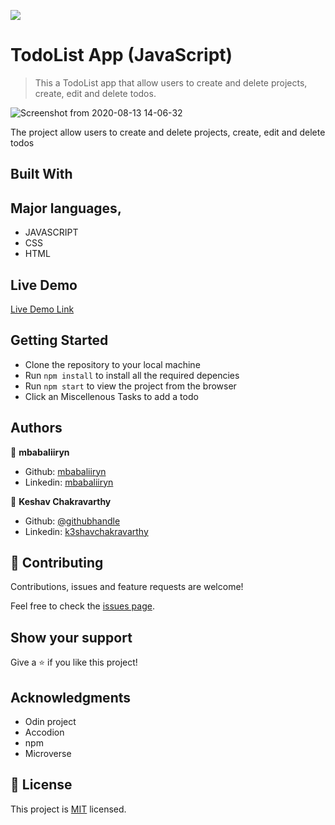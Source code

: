 ![](https://img.shields.io/badge/Microverse-blueviolet)

# TodoList App (JavaScript)

> This a TodoList app that allow users to create and delete projects, create, edit and delete todos.

![Screenshot from 2020-08-13 14-06-32](https://user-images.githubusercontent.com/44978186/90127697-43b07400-dd6e-11ea-92de-b0ce0a3d4699.png)

The project  allow users to create and delete projects, create, edit and delete todos

## Built With

## Major languages,
- JAVASCRIPT
- CSS
- HTML

## Live Demo

[Live Demo Link](https://optimistic-volhard-bc7791.netlify.app/)


## Getting Started
- Clone the repository to your local machine
- Run `npm install` to install all the required depencies
- Run `npm start` to view the project from the browser
- Click an Miscellenous Tasks to add a todo


## Authors

👤 **mbabaliiryn**

- Github: [mbabaliiryn](https://github.com/mbabaliiryn)
- Linkedin: [mbabaliiryn](https://www.linkedin.com/in/mbabali-iryn/)

👤 **Keshav Chakravarthy**

- Github: [@githubhandle](https://github.com/keshav-c)
- Linkedin: [k3shavchakravarthy ](https://www.linkedin.com/in/k3shavchakravarthy/)

## 🤝 Contributing

Contributions, issues and feature requests are welcome!

Feel free to check the [issues page](https://github.com/mbabaliiryn/TodoList/issues).

## Show your support

Give a ⭐️ if you like this project!

## Acknowledgments

- Odin project
- Accodion
- npm
- Microverse


## 📝 License

This project is [MIT](lic.url) licensed.
